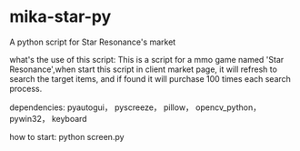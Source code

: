 # mika-star-py

A python script for Star Resonance's market

what's the use of this script:
This is a script for a mmo game named 'Star Resonance',when start this script in client market page, it will refresh to search the target items, and if found it will purchase 100 times each search process.

dependencies:
pyautogui， pyscreeze， pillow， opencv_python， pywin32， keyboard

how to start:
python screen.py
